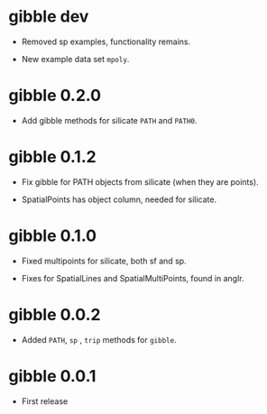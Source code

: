 # gibble dev

* Removed sp examples, functionality remains. 

* New example data set `mpoly`. 

# gibble 0.2.0

* Add gibble methods for silicate `PATH` and `PATH0`. 

# gibble 0.1.2

* Fix gibble for PATH objects from silicate (when they are points). 

* SpatialPoints has object column, needed for silicate. 

# gibble 0.1.0

* Fixed multipoints for silicate, both sf and sp. 

* Fixes for SpatialLines and SpatialMultiPoints, found in anglr. 

# gibble 0.0.2

* Added `PATH`, `sp` , `trip` methods for `gibble`. 

# gibble 0.0.1

* First release


